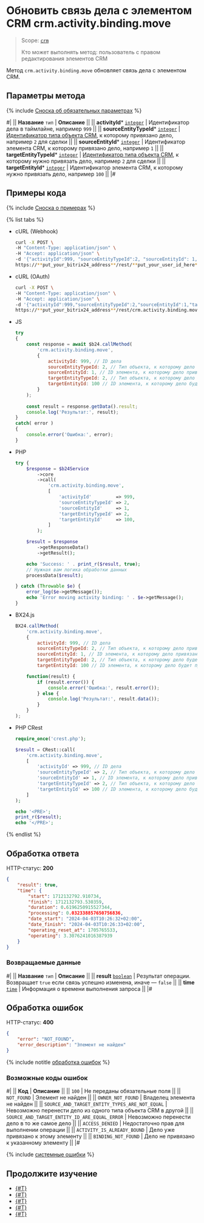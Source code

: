 # Обновить связь дела с элементом CRM crm.activity.binding.move

> Scope: [`crm`](../../../../scopes/permissions.md)
>
> Кто может выполнять метод: пользователь c правом редактирования элементов CRM

Метод `crm.activity.binding.move` обновляет связь дела с элементом CRM. 

## Параметры метода

{% include [Сноска об обязательных параметрах](../../../../../_includes/required.md) %}

#|
|| **Название**
`тип` | **Описание** ||
|| **activityId***
[`integer`](../../../../data-types.md) | Идентификатор дела в таймлайне, например `999` ||
|| **sourceEntityTypeId***
[`integer`](../../../../data-types.md) | [Идентификатор типа объекта CRM](../../../data-types.md#object_type), к которому привязано дело, например `2` для сделки ||
|| **sourceEntityId***
[`integer`](../../../../data-types.md) | Идентификатор элемента CRM, к которому привязано дело, например `1`  ||
|| **targetEntityTypeId***
[`integer`](../../../../data-types.md) | [Идентификатор типа объекта CRM](../../../data-types.md#object_type), к которому нужно привязать дело, например `2` для сделки ||
|| **targetEntityId***
[`integer`](../../../../data-types.md) | Идентификатор элемента CRM, к которому нужно привязать дело, например `100`  ||
|#

## Примеры кода

{% include [Сноска о примерах](../../../../../_includes/examples.md) %}

{% list tabs %}

- cURL (Webhook)

    ```bash
    curl -X POST \
    -H "Content-Type: application/json" \
    -H "Accept: application/json" \
    -d '{"activityId":999, "sourceEntityTypeId":2, "sourceEntityId": 1, "targetEntityTypeId":2, "targetEntityId": 100}' \
    https://**put_your_bitrix24_address**/rest/**put_your_user_id_here**/**put_your_webhook_here**/crm.activity.binding.move
    ```

- cURL (OAuth)

    ```bash
    curl -X POST \
    -H "Content-Type: application/json" \
    -H "Accept: application/json" \
    -d '{"activityId":999,"sourceEntityTypeId":2,"sourceEntityId":1,"targetEntityTypeId":2,"targetEntityId":100,"auth":"**put_access_token_here**"}' \
    https://**put_your_bitrix24_address**/rest/crm.activity.binding.move
    ```

- JS


    ```js
    try
    {
    	const response = await $b24.callMethod(
    		'crm.activity.binding.move',
    		{
    			activityId: 999, // ID дела
    			sourceEntityTypeId: 2, // Тип объекта, к которому дело привязано
    			sourceEntityId: 1, // ID элемента, к которому дело привязано
    			targetEntityTypeId: 2, // Тип объекта, к которому дело будет привязано
    			targetEntityId: 100 // ID элемента, к которому дело будет привязано
    		}
    	);
    	
    	const result = response.getData().result;
    	console.log('Результат:', result);
    }
    catch( error )
    {
    	console.error('Ошибка:', error);
    }
    ```

- PHP


    ```php
    try {
        $response = $b24Service
            ->core
            ->call(
                'crm.activity.binding.move',
                [
                    'activityId'         => 999,
                    'sourceEntityTypeId' => 2,
                    'sourceEntityId'     => 1,
                    'targetEntityTypeId' => 2,
                    'targetEntityId'     => 100,
                ]
            );
    
        $result = $response
            ->getResponseData()
            ->getResult();
    
        echo 'Success: ' . print_r($result, true);
        // Нужная вам логика обработки данных
        processData($result);
    
    } catch (Throwable $e) {
        error_log($e->getMessage());
        echo 'Error moving activity binding: ' . $e->getMessage();
    }
    ```

- BX24.js

    ```javascript
    BX24.callMethod(
        'crm.activity.binding.move',
        {
            activityId: 999, // ID дела
            sourceEntityTypeId: 2, // Тип объекта, к которому дело привязано
            sourceEntityId: 1, // ID элемента, к которому дело привязано
            targetEntityTypeId: 2, // Тип объекта, к которому дело будет привязано
            targetEntityId: 100 // ID элемента, к которому дело будет привязано

        function(result) {
            if (result.error()) {
                console.error('Ошибка:', result.error()); 
            } else {
                console.log('Результат:', result.data()); 
            }
        }
    );
    ```

- PHP CRest

    ```php
    require_once('crest.php');

    $result = CRest::call(
        'crm.activity.binding.move',
        [
            'activityId' => 999, // ID дела
            'sourceEntityTypeId' => 2, // Тип объекта, к которому дело привязано
            'sourceEntityId' => 1, // ID элемента, к которому дело привязано
            'targetEntityTypeId' => 2, // Тип объекта, к которому дело будет привязано
            'targetEntityId' => 100 // ID элемента, к которому дело будет привязано
        ]
    );

    echo '<PRE>';
    print_r($result);
    echo '</PRE>';
    ```

{% endlist %}

## Обработка ответа

HTTP-статус: **200**

```json
{
    "result": true,
    "time": {
        "start": 1712132792.910734,
        "finish": 1712132793.530359,
        "duration": 0.6196250915527344,
        "processing": 0.032338857650756836,
        "date_start": "2024-04-03T10:26:32+02:00",
        "date_finish": "2024-04-03T10:26:33+02:00",
        "operating_reset_at": 1705765533,
        "operating": 3.3076241016387939
    }
}
```

### Возвращаемые данные

#|
|| **Название**
`тип` | **Описание** ||
|| **result**
[`boolean`](../../../../data-types.md) | Результат операции. Возвращает `true` если связь успешно изменена, иначе — `false` ||
|| **time**
[`time`](../../../../data-types.md#time) | Информация о времени выполнения запроса ||
|#

## Обработка ошибок

HTTP-статус: **400**

```json
{
    "error": "NOT_FOUND",
    "error_description": "Элемент не найден"
}
```

{% include notitle [обработка ошибок](../../../../../_includes/error-info.md) %}

### Возможные коды ошибок

#|
|| **Код** | **Описание** ||
|| `100` | Не переданы обязательные поля ||
|| `NOT_FOUND` | Элемент не найден ||
|| `OWNER_NOT_FOUND` | Владелец элемента не найден ||
|| `SOURCE_AND_TARGET_ENTITY_TYPES_ARE_NOT_EQUAL` | Невозможно перенести дело из одного типа объекта CRM в другой ||
|| `SOURCE_AND_TARGET_ENTITY_ID_ARE_EQUAL_ERROR` | Невозможно перенести дело в то же самое дело ||
|| `ACCESS_DENIED` | Недостаточно прав для выполнении операции ||
|| `ACTIVITY_IS_ALREADY_BOUND` | Дело уже привязано к этому элементу ||
|| `BINDING_NOT_FOUND` | Дело не привязано к указанному элементу ||
|#

{% include [системные ошибки](../../../../../_includes/system-errors.md) %}

## Продолжите изучение 

- [{#T}](./crm-activity-binding-list.md)
- [{#T}](./crm-activity-binding-delete.md)
- [{#T}](./crm-activity-binding-add.md)
- [{#T}](../../../../../tutorials/crm/how-to-edit-crm-objects/how-to-move-activity.md)
- [{#T}](../../../../../tutorials/crm/how-to-edit-crm-objects/how-to-move-activity-between-objects.md)

